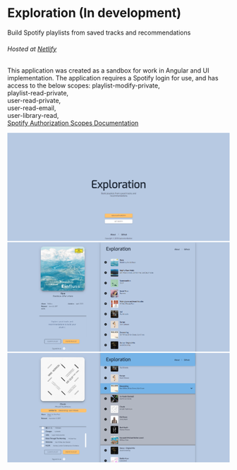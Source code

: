 # Exploration (In development)
Build Spotify playlists from saved tracks and recommendations
###### Hosted at [Netlify](http://exploration-app.netlify.com/ "Netlify")  

This application was created as a sandbox for work in Angular and UI implementation. The application requires a Spotify login for use, and has access to the below scopes:
playlist-modify-private,  
playlist-read-private,  
user-read-private,  
user-read-email,  
user-library-read,  
[Spotify Authorization Scopes Documentation](https://developer.spotify.com/documentation/general/guides/scopes/ "Spotify Oath Scopes Documentation")

![Exploration Landing](./Landing.png)
![Exploration Home - On load](./OnLoad.png)
![Exploration Home - Creating playlist](./Loaded.png)
